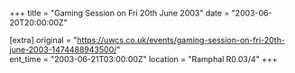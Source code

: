 +++
title = "Gaming Session on Fri 20th June 2003"
date = "2003-06-20T20:00:00Z"

[extra]
original = "https://uwcs.co.uk/events/gaming-session-on-fri-20th-june-2003-1474488943500/"    
ent_time = "2003-06-21T03:00:00Z"
location = "Ramphal R0.03/4"
+++



